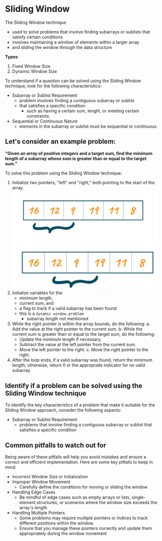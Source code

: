 # Sliding Window
The Sliding Window technique 
- used to solve problems that involve finding subarrays or sublists that satisfy certain conditions
- involves maintaining a window of elements within a larger array 
- and sliding the window through the data structure 

**Types**
1. Fixed Window Size
2. Dynamic Window Size

To understand if a question can be solved using the Sliding Window technique, look for the following characteristics:
- Subarray or Sublist Requirement
    - problem involves finding a contiguous subarray or sublist 
    - that satisfies a specific condition
        - such as having a certain sum, length, or meeting certain constraints.
- Sequential or Continuous Nature
    - elements in the subarray or sublist must be sequential or continuous 


## Let's consider an example problem: 
**"Given an array of positive integers and a target sum, find the minimum length of a subarray whose sum is greater than or equal to the target sum."**

To solve this problem using the Sliding Window technique:

1. Initialize two pointers, "left" and "right," both pointing to the start of the array.
![Sliding Window](assets/sliding-window.png)
2. Initialize variables for the 
    - minimum length, 
    - current sum, and 
    - a flag to track if a valid subarray has been found.
    - this is a `dynamic window problem`
        - subarray length not mentioned
3. While the right pointer is within the array bounds, do the following:
   a. Add the value at the right pointer to the current sum.
   b. While the current sum is greater than or equal to the target sum, do the following:
      - Update the minimum length if necessary.
      - Subtract the value at the left pointer from the current sum.
      - Move the left pointer to the right.
   c. Move the right pointer to the right.
4. After the loop ends, if a valid subarray was found, return the minimum length; otherwise, return 0 or the appropriate indicator for no valid subarray.


## Identify if a problem can be solved using the Sliding Window technique
To identify the key characteristics of a problem that make it suitable for the Sliding Window approach, consider the following aspects:

- Subarray or Sublist Requirement
    - problems that involve finding a contiguous subarray or sublist that satisfies a specific condition


## Common pitfalls to watch out for
Being aware of these pitfalls will help you avoid mistakes and ensure a correct and efficient implementation. Here are some key pitfalls to keep in mind:
- Incorrect Window Size or Initialization
- Improper Window Movement
    - Carefully define the conditions for moving or sliding the window
- Handling Edge Cases
    - Be mindful of edge cases such as empty arrays or lists, single-element structures, or scenarios where the window size exceeds the array's length
- Handling Multiple Pointers
    - Some problems may require multiple pointers or indices to track different positions within the window. 
    - Ensure that you manage these pointers correctly and update them appropriately during the window movement
